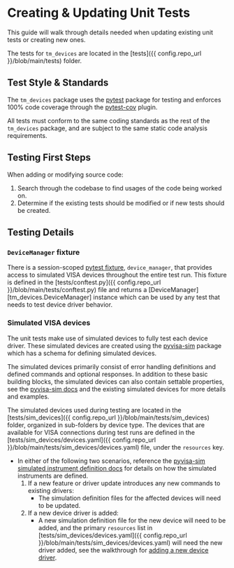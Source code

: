 # Creating & Updating Unit Tests

This guide will walk through details needed when updating existing unit tests or creating new ones.

The tests for `tm_devices` are located in the [tests]({{ config.repo_url }}/blob/main/tests) folder.

## Test Style & Standards

The `tm_devices` package uses the [pytest](https://docs.pytest.org/en/latest/) package
for testing and enforces 100% code coverage through the
[pytest-cov](https://pytest-cov.readthedocs.io/en/latest/readme.html) plugin.

All tests must conform to the same coding standards as the rest of the `tm_devices`
package, and are subject to the same static code analysis requirements.

## Testing First Steps

When adding or modifying source code:

1. Search through the codebase to find usages of the code being worked on.
2. Determine if the existing tests should be modified or if new tests should be created.

## Testing Details

### `DeviceManager` fixture

There is a session-scoped
[pytest fixture](https://docs.pytest.org/en/latest/explanation/fixtures.html),
`device_manager`, that provides access to simulated VISA devices throughout the entire test run.
This fixture is defined in the [tests/conftest.py]({{ config.repo_url }}/blob/main/tests/conftest.py) file and returns a
[DeviceManager][tm_devices.DeviceManager] instance which can be used by any test that
needs to test device driver behavior.

### Simulated VISA devices

The unit tests make use of simulated devices to fully test each device driver.
These simulated devices are created using the
[pyvisa-sim](https://pyvisa.readthedocs.io/projects/pyvisa-sim/en/latest/)
package which has a schema for defining simulated devices.

The simulated devices primarily consist of error handling definitions and
defined commands and optional responses. In addition to these basic building blocks,
the simulated devices can also contain settable properties, see the
[pyvisa-sim docs](https://pyvisa.readthedocs.io/projects/pyvisa-sim/en/latest/definitions.html)
and the existing simulated devices for more details and examples.

The simulated devices used during testing are located in the
[tests/sim_devices]({{ config.repo_url }}/blob/main/tests/sim_devices) folder, organized in sub-folders by device type.
The devices that are available for VISA connections during test runs are
defined in the [tests/sim_devices/devices.yaml]({{ config.repo_url }}/blob/main/tests/sim_devices/devices.yaml) file, under
the `resources` key.

- In either of the following two scenarios, reference the
  [pyvisa-sim simulated instrument definition docs](https://pyvisa.readthedocs.io/projects/pyvisa-sim/en/latest/definitions.html)
  for details on how the simulated instruments are defined.
  1. If a new feature or driver update introduces any new commands to existing drivers:
     - The simulation definition files for the affected devices will need to be updated.
  2. If a new device driver is added:
     - A new simulation definition file for the new device will need to be added, and the
       primary `resources` list in [tests/sim_devices/devices.yaml]({{ config.repo_url }}/blob/main/tests/sim_devices/devices.yaml) will need the new driver
       added, see the walkthrough for [adding a new device driver](./add_new_driver.md).
